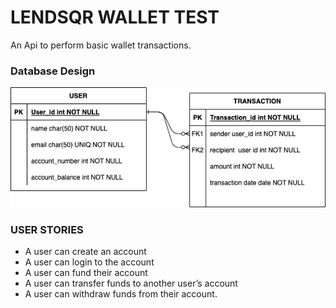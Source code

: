 # LENDSQR WALLET TEST

An Api to perform basic wallet transactions.

### Database Design

![dbdesign](src/utils/pictures/lwt.drawio.png)

### USER STORIES

-   A user can create an account
-   A user can login to the account
-   A user can fund their account
-   A user can transfer funds to another user’s account
-   A user can withdraw funds from their account.
